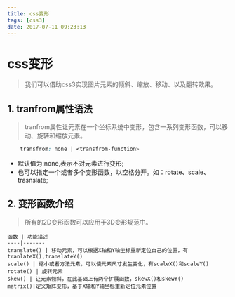 ```yaml
---
title: css变形
tags: [css3]
date: 2017-07-11 09:23:13
---
```

<h1>css变形</h1>

>   我们可以借助css3实现图片元素的倾斜、缩放、移动、以及翻转效果。

##  1.  tranfrom属性语法

>   tranfrom属性让元素在一个坐标系统中变形，包含一系列变形函数，可以移动、旋转和缩放元素。


```css
    transfrom: none | <transfrom-function>
```

-   默认值为:none,表示不对元素进行变形;
-   也可以指定一个或者多个变形函数，以空格分开。如：rotate、scale、trasnslate;

##  2.  变形函数介绍

<!-- more -->


>   所有的2D变形函数可以应用于3D变形规范中。

    函数 | 功能描述
    ----|-------
    translate() | 移动元素，可以根据X轴和Y轴坐标重新定位自己的位置，有tranlateX(),translateY()
    scale() | 缩小或者方法元素，可以使元素尺寸发生变化，有scaleX()和scaleY()
    rotate() | 旋转元素
    skew() | 让元素倾斜，在此基础上有两个扩展函数，skewX()和skewY()
    matrix()|定义矩阵变形，基于X轴和Y轴坐标重新定位元素位置

